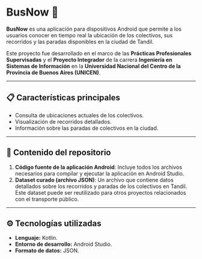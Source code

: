# BusNow 🚌  
**BusNow** es una aplicación para dispositivos Android que permite a los usuarios conocer en tiempo real la ubicación de los colectivos, sus recorridos y las paradas disponibles en la ciudad de Tandil.  

Este proyecto fue desarrollado en el marco de las **Prácticas Profesionales Supervisadas** y el **Proyecto Integrador** de la carrera **Ingeniería en Sistemas de Información** en la **Universidad Nacional del Centro de la Provincia de Buenos Aires (UNICEN)**.  

---

## 📋 Características principales  
- Consulta de ubicaciones actuales de los colectivos.  
- Visualización de recorridos detallados.  
- Información sobre las paradas de colectivos en la ciudad.  

---

## 📂 Contenido del repositorio  
1. **Código fuente de la aplicación Android**: Incluye todos los archivos necesarios para compilar y ejecutar la aplicación en Android Studio.  
2. **Dataset curado (archivo JSON)**: Un archivo que contiene datos detallados sobre los recorridos y paradas de los colectivos en Tandil. Este dataset puede ser reutilizado para otros proyectos relacionados con el transporte público.  

---

## ⚙️ Tecnologías utilizadas  
- **Lenguaje:** Kotlin.  
- **Entorno de desarrollo:** Android Studio.  
- **Formato de datos:** JSON.  
